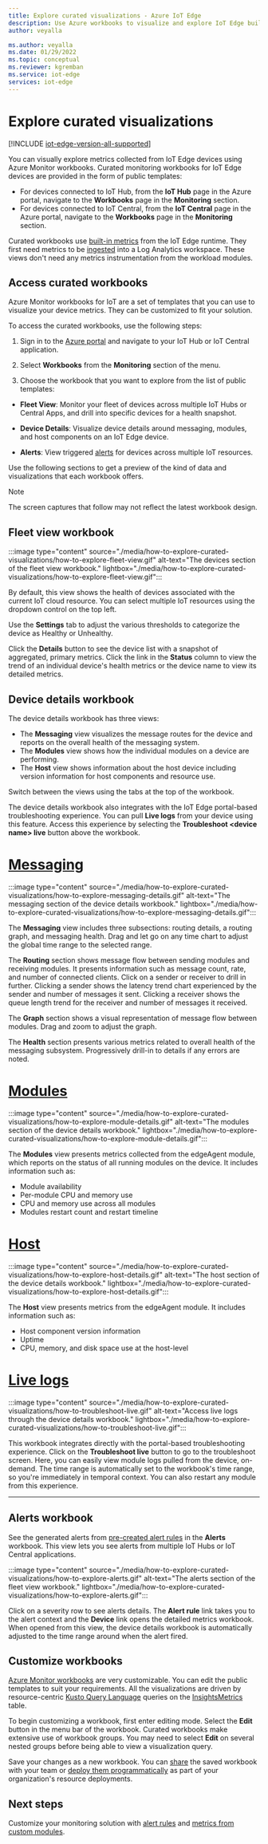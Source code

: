 ```yaml
---
title: Explore curated visualizations - Azure IoT Edge
description: Use Azure workbooks to visualize and explore IoT Edge built-in metrics
author: veyalla

ms.author: veyalla
ms.date: 01/29/2022
ms.topic: conceptual
ms.reviewer: kgremban
ms.service: iot-edge 
services: iot-edge
---
```


# Explore curated visualizations

[!INCLUDE [iot-edge-version-all-supported](includes/iot-edge-version-all-supported.md)]

You can visually explore metrics collected from IoT Edge devices using Azure Monitor workbooks. Curated monitoring workbooks for IoT Edge devices are provided in the form of public templates:

* For devices connected to IoT Hub, from the **IoT Hub** page in the Azure portal, navigate to the **Workbooks** page in the **Monitoring** section.
* For devices connected to IoT Central, from the **IoT Central** page in the Azure portal, navigate to the **Workbooks** page in the **Monitoring** section.

Curated workbooks use [built-in metrics](how-to-access-built-in-metrics.md) from the IoT Edge runtime. They first need metrics to be [ingested](how-to-collect-and-transport-metrics.md) into a Log Analytics workspace. These views don't need any metrics instrumentation from the workload modules.

## Access curated workbooks

Azure Monitor workbooks for IoT are a set of templates that you can use to visualize your device metrics. They can be customized to fit your solution.

To access the curated workbooks, use the following steps:

1. Sign in to the [Azure portal](https://portal.azure.com) and navigate to your IoT Hub or IoT Central application.

1. Select **Workbooks** from the **Monitoring** section of the menu.

1. Choose the workbook that you want to explore from the list of public templates:

  * **Fleet View**: Monitor your fleet of devices across multiple IoT Hubs or Central Apps, and drill into specific devices for a health snapshot.

  * **Device Details**: Visualize device details around messaging, modules, and host components on an IoT Edge device.

  * **Alerts**: View triggered [alerts](how-to-create-alerts.md) for devices across multiple IoT resources.

Use the following sections to get a preview of the kind of data and visualizations that each workbook offers.

>[!NOTE]
> The screen captures that follow may not reflect the latest workbook design.

## Fleet view workbook

:::image type="content" source="./media/how-to-explore-curated-visualizations/how-to-explore-fleet-view.gif" alt-text="The devices section of the fleet view workbook." lightbox="./media/how-to-explore-curated-visualizations/how-to-explore-fleet-view.gif":::

By default, this view shows the health of devices associated with the current IoT cloud resource. You can select multiple IoT resources using the dropdown control on the top left. 

Use the **Settings** tab to adjust the various thresholds to categorize the device as Healthy or Unhealthy.

Click the **Details** button to see the device list with a snapshot of aggregated, primary metrics. Click the link in the **Status** column to view the trend of an individual device's health metrics or the device name to view its detailed metrics.

## Device details workbook

The device details workbook has three views:

* The **Messaging** view visualizes the message routes for the device and reports on the overall health of the messaging system.
* The **Modules** view shows how the individual modules on a device are performing.
* The **Host** view shows information about the host device including version information for host components and resource use.

Switch between the views using the tabs at the top of the workbook.

The device details workbook also integrates with the IoT Edge portal-based troubleshooting experience. You can pull **Live logs** from your device using this feature. Access this experience by selecting the **Troubleshoot \<device name> live** button above the workbook.

# [Messaging](#tab/messaging)

:::image type="content" source="./media/how-to-explore-curated-visualizations/how-to-explore-messaging-details.gif" alt-text="The messaging section of the device details workbook." lightbox="./media/how-to-explore-curated-visualizations/how-to-explore-messaging-details.gif":::

The **Messaging** view includes three subsections: routing details, a routing graph, and messaging health. Drag and let go on any time chart to adjust the global time range to the selected range.

The **Routing** section shows message flow between sending modules and receiving modules. It presents information such as message count, rate, and number of connected clients. Click on a sender or receiver to drill in further. Clicking a sender shows the latency trend chart experienced by the sender and number of messages it sent. Clicking a receiver shows the queue length trend for the receiver and number of messages it received.

The **Graph** section shows a visual representation of message flow between modules. Drag and zoom to adjust the graph.

The **Health** section presents various metrics related to overall health of the messaging subsystem. Progressively drill-in to details if any errors are noted.

# [Modules](#tab/modules)

:::image type="content" source="./media/how-to-explore-curated-visualizations/how-to-explore-module-details.gif" alt-text="The modules section of the device details workbook." lightbox="./media/how-to-explore-curated-visualizations/how-to-explore-module-details.gif":::

The **Modules** view presents metrics collected from the edgeAgent module, which reports on the status of all running modules on the device. It includes information such as:

* Module availability
* Per-module CPU and memory use
* CPU and memory use across all modules
* Modules restart count and restart timeline

# [Host](#tab/host)

:::image type="content" source="./media/how-to-explore-curated-visualizations/how-to-explore-host-details.gif" alt-text="The host section of the device details workbook." lightbox="./media/how-to-explore-curated-visualizations/how-to-explore-host-details.gif":::

The **Host** view presents metrics from the edgeAgent module. It includes information such as:

* Host component version information
* Uptime
* CPU, memory, and disk space use at the host-level

# [Live logs](#tab/livelogs)

:::image type="content" source="./media/how-to-explore-curated-visualizations/how-to-troubleshoot-live.gif" alt-text="Access live logs through the device details workbook." lightbox="./media/how-to-explore-curated-visualizations/how-to-troubleshoot-live.gif":::

This workbook integrates directly with the portal-based troubleshooting experience. Click on the **Troubleshoot live** button to go to the troubleshoot screen. Here, you can easily view module logs pulled from the device, on-demand. The time range is automatically set to the workbook's time range, so you're immediately in temporal context. You can also restart any module from this experience.

---

## Alerts workbook

See the generated alerts from [pre-created alert rules](how-to-create-alerts.md) in the **Alerts** workbook. This view lets you see alerts from multiple IoT Hubs or IoT Central applications.

:::image type="content" source="./media/how-to-explore-curated-visualizations/how-to-explore-alerts.gif" alt-text="The alerts section of the fleet view workbook." lightbox="./media/how-to-explore-curated-visualizations/how-to-explore-alerts.gif":::

Click on a severity row to see alerts details. The **Alert rule** link takes you to the alert context and the **Device** link opens the detailed metrics workbook. When opened from this view, the device details workbook is automatically adjusted to the time range around when the alert fired.

## Customize workbooks

[Azure Monitor workbooks](../azure-monitor/visualize/workbooks-overview.md) are very customizable. You can edit the public templates to suit your requirements. All the visualizations are driven by resource-centric [Kusto Query Language](/azure/data-explorer/kusto/query/) queries on the [InsightsMetrics](/azure/azure-monitor/reference/tables/insightsmetrics) table. 

To begin customizing a workbook, first enter editing mode. Select the **Edit** button in the menu bar of the workbook. Curated workbooks make extensive use of workbook groups. You may need to select **Edit** on several nested groups before being able to view a visualization query.

Save your changes as a new workbook. You can [share](../azure-monitor/visualize/workbooks-overview.md#access-control) the saved workbook with your team or [deploy them programmatically](../azure-monitor/visualize/workbooks-automate.md) as part of your organization's resource deployments.


## Next steps

Customize your monitoring solution with [alert rules](how-to-create-alerts.md) and [metrics from custom modules](how-to-add-custom-metrics.md).
